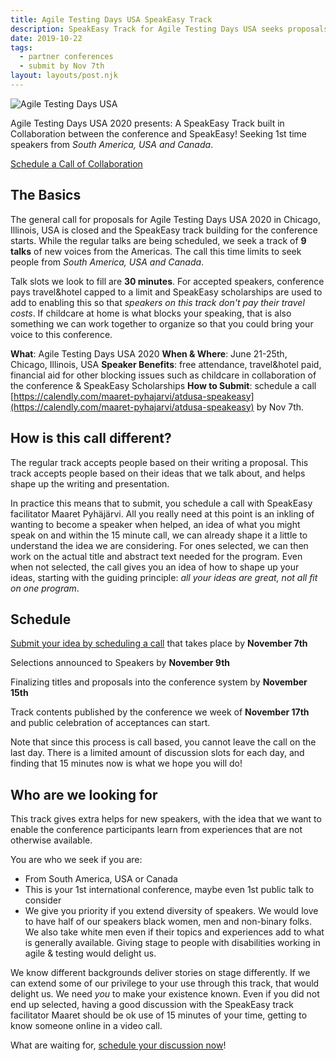 ```yaml
---
title: Agile Testing Days USA SpeakEasy Track
description: SpeakEasy Track for Agile Testing Days USA seeks proposals!
date: 2019-10-22
tags:
  - partner conferences
  - submit by Nov 7th
layout: layouts/post.njk
---
```


![Agile Testing Days USA](../../img/2020/atdusa.png)

Agile Testing Days USA 2020 presents: A SpeakEasy Track built in Collaboration between the conference and SpeakEasy! Seeking 1st time speakers from *South America, USA and Canada*.

<div class="applicant-signups block-content">
      <a class="awesomebutton" href="https://calendly.com/maaret-pyhajarvi/atdusa-speakeasy">Schedule a Call of Collaboration</a>
</div>

<h2> The Basics </h2>

The general call for proposals for Agile Testing Days USA 2020 in Chicago, Illinois, USA is closed and the SpeakEasy track building for the conference starts. While the regular talks are being scheduled, we seek a track of **9 talks** of new voices from the Americas. The call this time limits to seek people from *South America, USA and Canada*.

Talk slots we look to fill are **30 minutes**. For accepted speakers, conference pays travel&hotel capped to a limit and SpeakEasy scholarships are used to add to enabling this so that *speakers on this track don't pay their travel costs*. If childcare at home is what blocks your speaking, that is also something we can work together to organize so that you could bring your voice to this conference.

**What**: Agile Testing Days USA 2020
**When & Where**: June 21-25th, Chicago, Illinois, USA
**Speaker Benefits**: free attendance, travel&hotel paid, financial aid for other blocking issues such as childcare in collaboration of the conference & SpeakEasy Scholarships
**How to Submit**: schedule a call [https://calendly.com/maaret-pyhajarvi/atdusa-speakeasy](https://calendly.com/maaret-pyhajarvi/atdusa-speakeasy) by Nov 7th.

<h2>How is this call different? </h2>

The regular track accepts people based on their writing a proposal.  This track accepts people based on their ideas that we talk about, and helps shape up the writing and presentation.

In practice this means that to submit, you schedule a call with SpeakEasy facilitator Maaret Pyhäjärvi. All you really need at this point is an inkling of wanting to become a speaker when helped, an idea of what you might speak on and within the 15 minute call, we can already shape it a little to understand the idea we are considering. For ones selected, we can then work on the actual title and abstract text needed for the program. Even when not selected, the call gives you an idea of how to shape up your ideas, starting with the guiding principle: *all your ideas are great, not all fit on one program*.

<h2> Schedule</h2>

[Submit your idea by scheduling a call](https://calendly.com/maaret-pyhajarvi/atdusa-speakeasy) that takes place by **November 7th**

Selections announced to Speakers by **November 9th**

Finalizing titles and proposals into the conference system by **November 15th**

Track contents published by the conference we week of **November 17th** and public celebration of acceptances can start.

Note that since this process is call based, you cannot leave the call on the last day. There is a limited amount of discussion slots for each day, and finding that 15 minutes now is what we hope you will do!

<h2>Who are we looking for</h2>

This track gives extra helps for new speakers, with the idea that we want to enable the conference participants learn from experiences that are not otherwise available.

You are who we seek if you are:

   * From South America, USA or Canada
   * This is your 1st international conference, maybe even 1st public talk to consider
   * We give you priority if you extend diversity of speakers. We would love to have half of our speakers black women, men and non-binary folks. We also take white men even if their topics and experiences add to what is generally available. Giving stage to people with disabilities working in agile & testing would delight us.

We know different backgrounds deliver stories on stage differently. If we can extend some of our privilege to your use through this track, that would delight us. We need *you* to make your existence known. Even if you did not end up selected, having a good discussion with the SpeakEasy track facilitator Maaret should be ok use of 15 minutes of your time, getting to know someone online in a video call.

What are waiting for, [schedule your discussion now](https://calendly.com/maaret-pyhajarvi/atdusa-speakeasy)!



